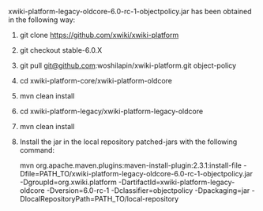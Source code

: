 xwiki-platform-legacy-oldcore-6.0-rc-1-objectpolicy.jar has been obtained in the following way:

1) git clone https://github.com/xwiki/xwiki-platform
2) git checkout stable-6.0.X
3) git pull git@github.com:woshilapin/xwiki-platform.git object-policy
4) cd xwiki-platform-core/xwiki-platform-oldcore
5) mvn clean install
6) cd xwiki-platform-legacy/xwiki-platform-legacy-oldcore
7) mvn clean install
8) Install the jar in the local repository patched-jars with the following command:
   
   mvn org.apache.maven.plugins:maven-install-plugin:2.3.1:install-file -Dfile=PATH_TO/xwiki-platform-legacy-oldcore-6.0-rc-1-objectpolicy.jar -DgroupId=org.xwiki.platform -DartifactId=xwiki-platform-legacy-oldcore -Dversion=6.0-rc-1 -Dclassifier=objectpolicy -Dpackaging=jar -DlocalRepositoryPath=PATH_TO/local-repository

